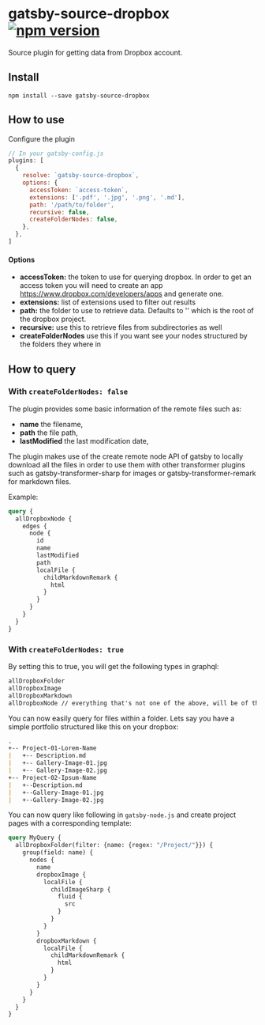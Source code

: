 # gatsby-source-dropbox [![npm version](https://badge.fury.io/js/gatsby-source-dropbox.svg)](https://badge.fury.io/js/gatsby-source-dropbox)

Source plugin for getting data from Dropbox account.

## Install

`npm install --save gatsby-source-dropbox`

## How to use

Configure the plugin

```javascript
// In your gatsby-config.js
plugins: [
  {
    resolve: `gatsby-source-dropbox`,
    options: {
      accessToken: `access-token`,
      extensions: ['.pdf', '.jpg', '.png', '.md'],
      path: '/path/to/folder',
      recursive: false,
      createFolderNodes: false,
    },
  },
]
```

#### Options

* **accessToken:** the token to use for querying dropbox. In order to get an access token you will need to create an app https://www.dropbox.com/developers/apps and generate one.
* **extensions:** list of extensions used to filter out results
* **path:** the folder to use to retrieve data. Defaults to '' which is the root of the dropbox project.
* **recursive:** use this to retrieve files from subdirectories as well
* **createFolderNodes** use this if you want see your nodes structured by the folders they where in

## How to query
### With `createFolderNodes: false`

The plugin provides some basic information of the remote files such as:

* **name** the filename,
* **path** the file path,
* **lastModified** the last modification date,

The plugin makes use of the create remote node API of gatsby to locally download all the files in order to use them with other transformer plugins such as gatsby-transformer-sharp for images or gatsby-transformer-remark for markdown files.

Example:

```graphql
query {
  allDropboxNode {
    edges {
      node {
        id
        name
        lastModified
        path
        localFile {
          childMarkdownRemark {
            html
          }
        }
      }
    }
  }
}
```

### With `createFolderNodes: true`

By setting this to true, you will get the following types in graphql:

```graphql
allDropboxFolder
allDropboxImage
allDropboxMarkdown
allDropboxNode // everything that's not one of the above, will be of this type
```

You can now easily query for files within a folder. Lets say you have a simple portfolio structured like this on your dropbox:

```markdown
.
+-- Project-01-Lorem-Name
|   +-- Description.md
|   +-- Gallery-Image-01.jpg
|   +-- Gallery-Image-02.jpg
+-- Project-02-Ipsum-Name
|   +--Description.md
|   +--Gallery-Image-01.jpg
|   +--Gallery-Image-02.jpg
```

You can now query like following in `gatsby-node.js` and create project pages with a corresponding template:

```graphql
query MyQuery {
  allDropboxFolder(filter: {name: {regex: "/Project/"}}) {
    group(field: name) {
      nodes {
        name
        dropboxImage {
          localFile {
            childImageSharp {
              fluid {
                src
              }
            }
          }
        }
        dropboxMarkdown {
          localFile {
            childMarkdownRemark {
              html
            }
          }
        }
      }
    }
  }
}
```



